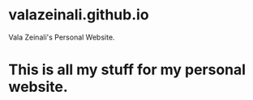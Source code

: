 # valazeinali.github.io
Vala Zeinali's Personal Website.

# This is all my stuff for my personal website.

